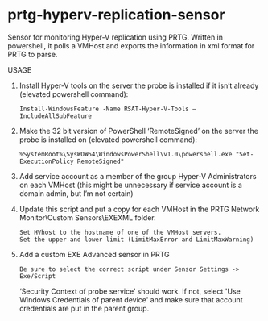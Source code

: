 # prtg-hyperv-replication-sensor
Sensor for monitoring Hyper-V replication using PRTG. Written in powershell, it polls a VMHost and exports the information in xml format for PRTG to parse.

USAGE

1.	Install Hyper-V tools on the server the probe is installed if it isn’t already (elevated powershell command): 

        Install-WindowsFeature -Name RSAT-Hyper-V-Tools –IncludeAllSubFeature

2.	Make the 32 bit version of PowerShell ‘RemoteSigned’ on the server the probe is installed on (elevated powershell command):

	    %SystemRoot%\SysWOW64\WindowsPowerShell\v1.0\powershell.exe "Set-ExecutionPolicy RemoteSigned"

3.	Add service account as a member of the group Hyper-V Administrators on each VMHost 
    (this might be unnecessary if service account is a domain admin, but I’m not certain)

4.	Update this script and put a copy for each VMHost in the PRTG Network Monitor\Custom Sensors\EXEXML folder.

        Set HVhost to the hostname of one of the VMHost servers. 
        Set the upper and lower limit (LimitMaxError and LimitMaxWarning)

5.	Add a custom EXE Advanced sensor in PRTG

	    Be sure to select the correct script under Sensor Settings -> Exe/Script
	    
	‘Security Context of probe service’ should work. If not, select 'Use Windows Credentials of parent device' and make sure that account credentials are put in the parent group.
